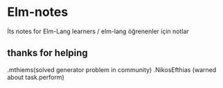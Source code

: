 # Elm-notes
İts notes for Elm-Lang learners / elm-lang öğrenenler için notlar



## thanks for helping
.mthiems(solved generator problem in community)
.NikosEfthias (warned about task.perform)
